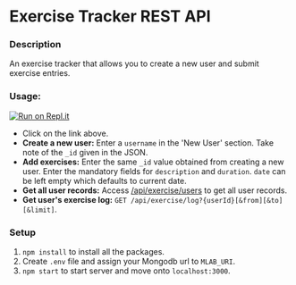 # Exercise Tracker REST API

### Description

An exercise tracker that allows you to create a new user and submit exercise entries.

### Usage:

[![Run on Repl.it](https://repl.it/badge/github/freeCodeCamp/boilerplate-project-exercisetracker)](https://boilerplate-project-exercisetracker.bryanw1.repl.co/)

- Click on the link above. 
- **Create a new user:** Enter a `username` in the 'New User' section. Take note of the `_id` given in the JSON.
- **Add exercises:** Enter the same `_id` value obtained from creating a new user. Enter the mandatory fields for `description` and `duration`. `date` can be left empty which defaults to current date.
- **Get all user records:** Access [/api/exercise/users](https://boilerplate-project-exercisetracker.bryanw1.repl.co/api/exercise/users) to get all user records.
- **Get user's exercise log:** `GET /api/exercise/log?{userId}[&from][&to][&limit]`.

### Setup

1. `npm install` to install all the packages.
2. Create `.env` file and assign your Mongodb url to `MLAB_URI`.
3. `npm start` to start server and move onto `localhost:3000`.
